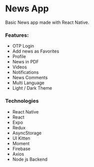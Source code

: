 # News App

Basic News app made with React Native. 

### Features:
- OTP Login
- Add news as Favorites
- Profile
- News in PDF
- Videos
- Notifications
- News Comments
- Multi Language
- Light / Dark Theme

### Technologies
- React Native
- React
- Expo
- Redux
- AsyncStorage
- UI Kitten
- Moment
- Firebase
- Axios
- Node js Backend
